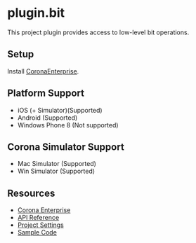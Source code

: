 # plugin.bit

This project plugin provides access to low-level bit operations.

## Setup

Install [CoronaEnterprise](http://coronalabs.com/products/enterprise/).

## Platform Support

* iOS (+ Simulator)(Supported)
* Android (Supported)
* Windows Phone 8 (Not supported)

## Corona Simulator Support

* Mac Simulator (Supported)
* Win Simulator (Supported)

## Resources

* [Corona Enterprise](http://docs.coronalabs.com/native/)
* [API Reference](http://bitop.luajit.org/api.html)
* [Project Settings](http://docs.coronalabs.com/plugin/bit/)
* [Sample Code](https://github.com/coronalabs/plugins-sample-bit)
